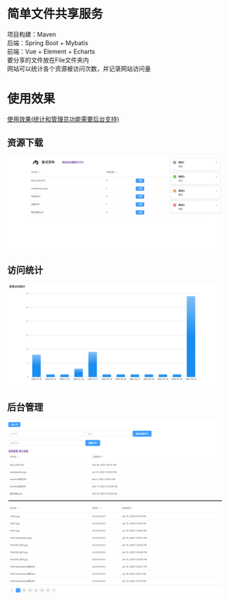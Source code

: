 # 简单文件共享服务  
项目构建：Maven  
后端：Spring Boot + Mybatis  
前端：Vue + Element + Echarts  
要分享的文件放在File文件夹内  
网站可以统计各个资源被访问次数，并记录网站访问量  
# 使用效果
[使用效果(统计和管理员功能需要后台支持)](https://manakanemu.github.io/FileServer/)  
## 资源下载
![资源下载页](img/1.png)
## 访问统计
![访问统计页](img/2.png)
## 后台管理
![后台管理页](img/3.png)

